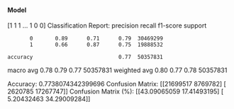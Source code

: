 #### Model
[1 1 1 ... 1 0 0]
Classification Report:
              precision    recall  f1-score   support

           0       0.89      0.71      0.79  30469299
           1       0.66      0.87      0.75  19888532

    accuracy                           0.77  50357831
   macro avg       0.78      0.79      0.77  50357831
weighted avg       0.80      0.77      0.78  50357831

Accuracy: 0.7738074342399696
Confusion Matrix:
[[21699517  8769782]
 [ 2620785 17267747]]
Confusion Matrix (%):
[[43.09065059 17.41493195]
 [ 5.20432463 34.29009284]]
